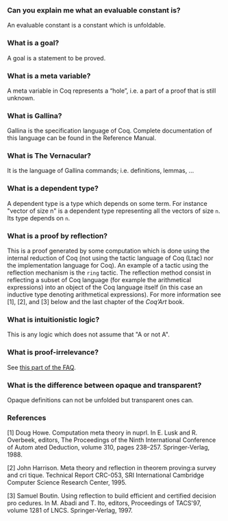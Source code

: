 ### Can you explain me what an evaluable constant is?

An evaluable constant is a constant which is unfoldable.

### What is a goal?

A goal is a statement to be proved.

### What is a meta variable?

A meta variable in Coq represents a “hole”, i.e. a part of a proof that is still unknown.

### What is Gallina?

Gallina is the specification language of Coq. Complete documentation of this language can be found in the Reference Manual.

### What is The Vernacular?

It is the language of Gallina commands; i.e. definitions, lemmas, ...

### What is a dependent type?

A dependent type is a type which depends on some term. For instance "vector of size n" is a dependent type representing all the vectors of size `n`. Its type depends on `n`.

### What is a proof by reflection?

This is a proof generated by some computation which is done using the internal reduction of Coq (not using the tactic language of Coq (Ltac) nor the implementation language for Coq). An example of a tactic using the reflection mechanism is the `ring` tactic. The reflection method consist in reflecting a subset of Coq language (for example the arithmetical expressions) into an object of the Coq language itself (in this case an inductive type denoting arithmetical expressions). For more information see [1], [2], and [3] below and the last chapter of the _Coq’Art_ book.

### What is intuitionistic logic?

This is any logic which does not assume that "A or not A".

### What is proof-irrelevance?

See [this part of the FAQ](The-Logic-of-Coq#what-is-proof-irrelevance).

### What is the difference between opaque and transparent?

Opaque definitions can not be unfolded but transparent ones can.

### References

[1] Doug Howe. Computation meta theory in nuprl. In E. Lusk and R. Overbeek, editors, The Proceedings of the Ninth International Conference of Autom ated Deduction, volume 310, pages 238–257. Springer-Verlag, 1988.

[2] John Harrison. Meta theory and reflection in theorem proving:a survey and cri tique. Technical Report CRC-053, SRI International Cambridge Computer Science Research Center, 1995.

[3] Samuel Boutin. Using reflection to build efficient and certified decision pro cedures. In M. Abadi and T. Ito, editors, Proceedings of TACS'97, volume 1281 of LNCS. Springer-Verlag, 1997.